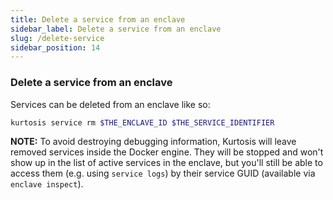 ```yaml
---
title: Delete a service from an enclave
sidebar_label: Delete a service from an enclave
slug: /delete-service
sidebar_position: 14
---
```


### Delete a service from an enclave
Services can be deleted from an enclave like so:

```bash
kurtosis service rm $THE_ENCLAVE_ID $THE_SERVICE_IDENTIFIER
```

**NOTE:** To avoid destroying debugging information, Kurtosis will leave removed services inside the Docker engine. They will be stopped and won't show up in the list of active services in the enclave, but you'll still be able to access them (e.g. using `service logs`) by their service GUID (available via `enclave inspect`).